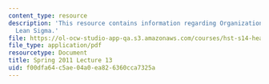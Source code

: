 ```yaml
---
content_type: resource
description: 'This resource contains information regarding Organizational Change:
  Lean Sigma.'
file: https://ol-ocw-studio-app-qa.s3.amazonaws.com/courses/hst-s14-health-information-systems-to-improve-quality-of-care-in-resource-poor-settings-spring-2012/f00dfa64c5ae04a0ea826360cca7325a_MITHST_S14S12_lec18_1113.pdf
file_type: application/pdf
resourcetype: Document
title: Spring 2011 Lecture 13
uid: f00dfa64-c5ae-04a0-ea82-6360cca7325a
---
```

